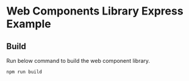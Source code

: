 # Web Components Library Express Example
## Build
Run below command to build the web component library.
```
npm run build
```
